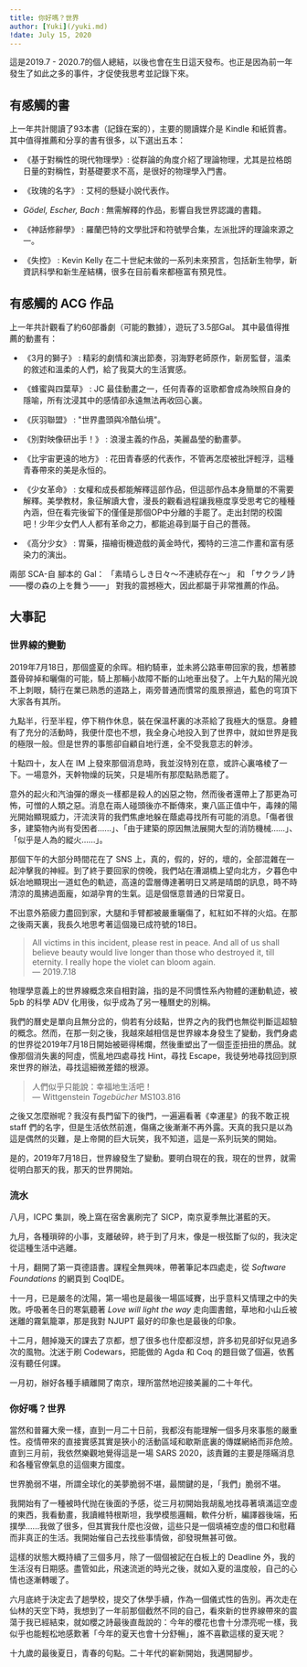 ```yaml
---
title: 你好嗎？世界
author: [Yuki](/yuki.md)
!date: July 15, 2020
---
```


這是2019.7 - 2020.7的個人總結，以後也會在生日這天發布。也正是因為前一年發生了如此之多的事件，才促使我思考並記錄下來。

## 有感觸的書

上一年共計閱讀了93本書（記錄在案的），主要的閱讀媒介是 Kindle 和紙質書。
其中值得推薦和分享的書有很多，以下選出五本：

* 《基于對稱性的現代物理學》: 從群論的角度介紹了理論物理，尤其是拉格朗日量的對稱性，對基礎要求不高，是很好的物理學入門書。

* 《玫瑰的名字》 : 艾柯的懸疑小說代表作。

* *Gödel, Escher, Bach* : 無需解釋的作品，影響自我世界認識的書籍。

* 《神話修辭學》 : 羅蘭巴特的文學批評和符號學合集，左派批評的理論來源之一。

* 《失控》 : Kevin Kelly 在二十世紀末做的一系列未來預言，包括新生物學，新資訊科學和新生産結構，很多在目前看來都極富有預見性。

## 有感觸的 ACG 作品

上一年共計觀看了約60部番劇（可能的數據），遊玩了3.5部Gal。
其中最值得推薦的動畫有：

* 《3月的獅子》 : 精彩的劇情和演出節奏，羽海野老師原作，新房監督，溫柔的敘述和溫柔的人們，給了我莫大的生活實感。

* 《蜂蜜與四葉草》 : JC 最佳動畫之一，任何青春的讴歌都會成為映照自身的隱喻，所有沈浸其中的感情卻永遠無法再收回心裏。

* 《灰羽聯盟》 : "世界盡頭與冷酷仙境"。

* 《別對映像研出手！》 : 浪漫主義的作品，美麗晶瑩的動畫夢。

* 《比宇宙更遠的地方》 : 花田青春感的代表作，不管再怎麼被批評輕浮，這種青春帶來的美是永恒的。

* 《少女革命》 : 女權和成長都能解釋這部作品，但這部作品本身簡單的不需要解釋。美學教材，象征解讀大會，漫長的觀看過程讓我極度享受思考它的種種內涵，但在看完後留下的僅僅是那個OP中分離的手罷了。走出封閉的校園吧！少年少女們人人都有革命之力，都能追尋到屬于自己的薔薇。

* 《高分少女》 : 胃藥，描繪街機遊戲的黃金時代，獨特的三渲二作畫和富有感染力的演出。

兩部 SCA-自 腳本的 Gal： 「素晴らしき日々～不連続存在～」 和 「サクラノ詩 ——櫻の森の上を舞う——」 對我的震撼極大，因此都屬于非常推薦的作品。

## 大事記

### 世界線的變動

2019年7月18日，那個盛夏的余晖。相約騎車，並未將公路車帶回家的我，想著膝蓋骨碎掉和曬傷的可能，騎上那輛小故障不斷的山地車出發了。上午九點的陽光說不上刺眼，騎行在業已熟悉的道路上，兩旁普通而慣常的風景擦過，藍色的穹頂下大家各有其所。

九點半，行至半程，停下稍作休息，裝在保溫杯裏的冰茶給了我極大的惬意。身體有了充分的活動時，我便什麼也不想，我全身心地投入到了世界中，就如世界是我的極限一般。但是世界的事態卻自顧自地行進，全不受我意志的幹涉。

十點四十，友人在 IM 上發來那個消息時，我並沒特別在意，或許心裏咯棱了一下。一場意外，天幹物燥的玩笑，只是場所有那麼點熟悉罷了。

意外的起火和汽油彈的爆炎一樣都是殺人的凶惡之物，然而後者還帶上了那更為可怖，可憎的人類之惡。消息在兩人碰頭後亦不斷傳來，東八區正值中午，毒辣的陽光開始顯現威力，汗流浃背的我們焦慮地躲在蔭處尋找所有可能的消息。「傷者很多，建築物內尚有受困者......」、「由于建築的原因無法展開大型的消防機械......」、「似乎是人為的縱火......」。

那個下午的大部分時間花在了 SNS 上，真的，假的，好的，壞的，全部混雜在一起沖擊我的神經。到了終于要回家的傍晚，我們站在漕湖橋上望向北方，夕暮色中妖冶地顯現出一道虹色的軌迹，高遠的雲層傳達著明日又將是晴朗的訊息，時不時清涼的風拂過面龐，如湖孕育的生氣。這是個惬意普通的日常夏日。

不出意外筋疲力盡回到家，大腿和手臂都被嚴重曬傷了，紅紅如不祥的火焰。在那之後兩天裏，我長久地思考著這個幾已成符號的18日。

> All victims in this incident, please rest in peace. And all of us shall believe beauty would live longer than those who destroyed it, till eternity. I really hope the violet can bloom again.<br>— 2019.7.18

物理學意義上的世界線概念來自相對論，指的是不同慣性系內物體的運動軌迹，被 5pb 的科學 ADV 化用後，似乎成為了另一種曆史的別稱。

我們的曆史是單向且無分岔的，倘若有分歧點，世界之內的我們也無從判斷這超驗的概念。然而，在那一刻之後，我越來越相信是世界線本身發生了變動，我們身處的世界從2019年7月18日開始被砸得稀爛，然後重塑出了一個歪歪扭扭的赝品。就像那個消失裏的阿虛，慌亂地四處尋找 Hint，尋找 Escape，我徒勞地尋找回到原來世界的辦法，尋找這細微差錯的根源。

> 人們似乎只能說：幸福地生活吧！<br>— Wittgenstein *Tagebücher* MS103.816

之後又怎麼辦呢？我沒有長門留下的後門，一遍遍看著《幸運星》的我不敢正視 staff 們的名字，但是生活依然前進，傷痛之後漸漸不再外露。天真的我只是以為這是偶然的災難，是上帝開的巨大玩笑，我不知道，這是一系列玩笑的開始。

是的，2019年7月18日，世界線發生了變動。要明白現在的我，現在的世界，就需從明白那天的我，那天的世界開始。

### 流水

八月，ICPC 集訓，晚上窩在宿舍裏刷完了 SICP，南京夏季無比湛藍的天。

九月，各種瑣碎的小事，支離破碎，終于到了月末，像是一根弦斷了似的，我決定從這種生活中逃離。

十月，翻開了第一頁德語書。課程全無興味，帶著筆記本四處走，從 *Software Foundations* 的網頁到 CoqIDE。

十一月，已是嚴冬的沈陽，第一場也是最後一場區域賽，出乎意料又情理之中的失敗。呼吸著冬日的寒氣聽著 *Love will light the way* 走向圖書館，草地和小山丘被迷離的霧氣籠罩，那是我對 NJUPT 最好的印象也是最後的印象。

十二月，翹掉幾天的課去了京都，想了很多也什麼都沒想，許多初見卻好似見過多次的風物。沈迷于刷 Codewars，把能做的 Agda 和 Coq 的題目做了個遍，依舊沒有聽任何課。

一月初，辦好各種手續離開了南京，理所當然地迎接美麗的二十年代。

### 你好嗎？世界

當然和普羅大衆一樣，直到一月二十日前，我都沒有能理解一個多月來事態的嚴重性。疫情帶來的直接實感其實是狹小的活動區域和歇斯底裏的傳媒網絡而非危險。直到三月前，我依然樂觀地覺得這是一場 SARS 2020，該責難的主要是隱瞞消息和各種官僚氣息的這個東方國度。

世界脆弱不堪，所謂全球化的美夢脆弱不堪，最關鍵的是，「我們」脆弱不堪。

我開始有了一種被時代抛在後面的予感，從三月初開始我胡亂地找尋著填滿這空虛的東西，我看動畫，我讀維特根斯坦，我學模態邏輯，軟件分析，編譯器後端，拓撲學......我做了很多，但其實我什麼也沒做，這些只是一個填補空虛的借口和慰藉而非真正的生活。我開始催自己去找些事情做，卻發現無甚可做。

這樣的狀態大概持續了三個多月，除了一個個被記在白板上的 Deadline 外，我的生活沒有日期感。盡管如此，飛速流逝的時光之後，就如入夏的溫度般，自己的心情也逐漸轉暖了。

六月底終于決定去了趟學校，提交了休學手續，作為一個儀式性的告別。再次走在仙林的天空下時，我想到了一年前那個截然不同的自己，看來新的世界線帶來的震蕩于我已經結束，就如櫻之詩最後直哉說的：今年的櫻花也會十分漂亮呢一樣，我似乎也能輕松地感歎著「今年的夏天也會十分舒暢」，誰不喜歡這樣的夏天呢？

十九歲的最後夏日，青春的句點。二十年代的嶄新開始，我邁開腳步。
